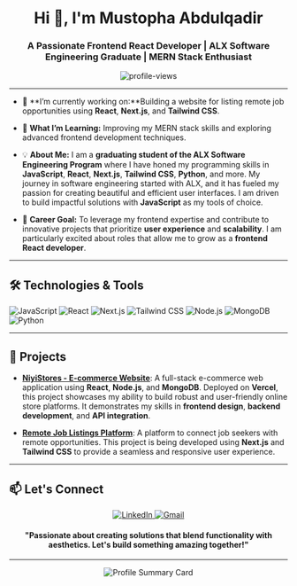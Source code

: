 <h1 align="center">Hi 👋, I'm Mustopha Abdulqadir</h1>
<h3 align="center">A Passionate Frontend React Developer | ALX Software Engineering Graduate | MERN Stack Enthusiast</h3>

<p align="center">
  <img src="https://komarev.com/ghpvc/?username=Elmoustafi-22&label=Profile%20Views&color=0e75b6&style=flat" alt="profile-views" />
</p>

---

- 🔭 **I’m currently working on:**Building a website for listing remote job opportunities using **React**, **Next.js**, and **Tailwind CSS**.

- 🌱 **What I’m Learning:** Improving my MERN stack skills and exploring advanced frontend development techniques.

- 💡 **About Me:** 
  I am a **graduating student of the ALX Software Engineering Program** where I have honed my programming skills in **JavaScript**, **React**, **Next.js**, **Tailwind CSS**, **Python**, and more. My journey in software engineering started with ALX, and it has fueled my passion for creating beautiful and efficient user interfaces. I am driven to build impactful solutions with **JavaScript** as my tools of choice.

- 💼 **Career Goal:** To leverage my frontend expertise and contribute to innovative projects that prioritize **user experience** and **scalability**. I am particularly excited about roles that allow me to grow as a **frontend React developer**.

---

<h2>🛠 Technologies & Tools</h2>
<p>
  <img src="https://img.shields.io/badge/JavaScript-F7DF1E?style=for-the-badge&logo=javascript&logoColor=black" alt="JavaScript" />
  <img src="https://img.shields.io/badge/React-61DAFB?style=for-the-badge&logo=react&logoColor=black" alt="React" />
  <img src="https://img.shields.io/badge/Next.js-000000?style=for-the-badge&logo=nextdotjs&logoColor=white" alt="Next.js" />
  <img src="https://img.shields.io/badge/TailwindCSS-38B2AC?style=for-the-badge&logo=tailwind-css&logoColor=white" alt="Tailwind CSS" />
  <img src="https://img.shields.io/badge/Node.js-339933?style=for-the-badge&logo=nodedotjs&logoColor=white" alt="Node.js" />
  <img src="https://img.shields.io/badge/MongoDB-4EA94B?style=for-the-badge&logo=mongodb&logoColor=white" alt="MongoDB" />
  <img src="https://img.shields.io/badge/Python-3776AB?style=for-the-badge&logo=python&logoColor=white" alt="Python" />
</p>

---

<h2>🚀 Projects</h2>

- **[NiyiStores - E-commerce Website](https://github.com/Elmoustafi-22/niyistores)**: A full-stack e-commerce web application using **React**, **Node.js**, and **MongoDB**. Deployed on **Vercel**, this project showcases my ability to build robust and user-friendly online store platforms. It demonstrates my skills in **frontend design**, **backend development**, and **API integration**.

- **[Remote Job Listings Platform](https://github.com/Elmoustafi-22/remote-job-finder)**: A platform to connect job seekers with remote opportunities. This project is being developed using **Next.js** and **Tailwind CSS** to provide a seamless and responsive user experience.

---

<!--<h2>📈 GitHub Stats</h2>
<p align="center">
  <img src="https://github-readme-stats.vercel.app/api?username=Elmoustafi-22&show_icons=true&theme=radical" alt="GitHub Stats" />
  <img src="https://github-readme-streak-stats.herokuapp.com/?user=Elmoustafi-22&theme=radical" alt="GitHub Streak" />
  <img src="https://github-readme-stats.vercel.app/api/top-langs/?username=Elmoustafi-22&layout=compact&theme=radical" alt="Top Languages" />
</p>
---
-->

<h2>📫 Let's Connect</h2>
<p align="center">
  <a href="https://linkedin.com/in/elmoustafi" target="_blank">
    <img src="https://img.shields.io/badge/LinkedIn-0A66C2?style=for-the-badge&logo=linkedin&logoColor=white" alt="LinkedIn" />
  </a>
  <a href="mailto:abdulqadirmustopha@gmail.com">
    <img src="https://img.shields.io/badge/Gmail-D14836?style=for-the-badge&logo=gmail&logoColor=white" alt="Gmail" />
  </a>
</p>

<h4 align="center">"Passionate about creating solutions that blend functionality with aesthetics. Let's build something amazing together!"</h4>

---

<p align="center">
  <img src="https://github-readme-profile-summary-cards.vercel.app/api/cards/profile-details?username=Elmoustafi-22&theme=radical" alt="Profile Summary Card" />
</p>
